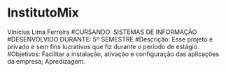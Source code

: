 # InstitutoMix
Vinícius Lima Ferreira
#CURSANDO:
SISTEMAS DE INFORMAÇÃO
#DESENVOLVIDO DURANTE:
5º SEMESTRE
#Descrição:
Esse projeto é privado e sem fins lucrativos que fiz durante o período de estágio.
#Objetivos:
Facilitar a instalação, ativação e configuração das aplicações da empresa; Apredizagem.








